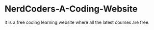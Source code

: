 # NerdCoders-A-Coding-Website
It is a free coding learning website where all the latest courses are free.
